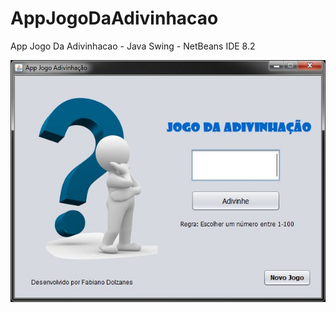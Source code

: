 # AppJogoDaAdivinhacao
App Jogo Da Adivinhacao - Java Swing - NetBeans IDE 8.2

![Screenshot](screenshots/tela01.jpg)
